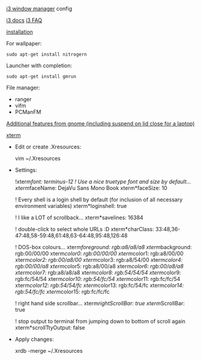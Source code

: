 [i3 window manager](http://i3wm.org/) config

[i3 docs](http://i3wm.org/docs/)
[i3 FAQ](http://faq.i3wm.org)

[installation](http://i3wm.org/docs/repositories.html)

For wallpaper:

    sudo apt-get install nitrogern

Launcher with completion:

    sudo apt-get install gmrun

File manager:
* ranger
* vifm
* PCManFM

[Additional features from gnome (including suspend on lid close for a laptop)](http://off-topic.sardemff7.net/post/2012/06/21/About-the-GNOME-features-in-an-alternative-environment)

[xterm](http://scarygliders.net/2011/12/01/customize-xterm-the-original-and-best-terminal)

* Edit or create .Xresources:

    vim ~/.Xresources

* Settings:

    !xterm*font: terminus-12
    ! Use a nice truetype font and size by default...
    xterm*faceName: DejaVu Sans Mono Book
    xterm*faceSize: 10

    ! Every shell is a login shell by default (for inclusion of all necessary environment variables)
    xterm*loginshell: true

    ! I like a LOT of scrollback...
    xterm*savelines: 16384

    ! double-click to select whole URLs :D
    xterm*charClass: 33:48,36-47:48,58-59:48,61:48,63-64:48,95:48,126:48

    ! DOS-box colours...
    xterm*foreground: rgb:a8/a8/a8
    xterm*background: rgb:00/00/00
    xterm*color0: rgb:00/00/00
    xterm*color1: rgb:a8/00/00
    xterm*color2: rgb:00/a8/00
    xterm*color3: rgb:a8/54/00
    xterm*color4: rgb:00/00/a8
    xterm*color5: rgb:a8/00/a8
    xterm*color6: rgb:00/a8/a8
    xterm*color7: rgb:a8/a8/a8
    xterm*color8: rgb:54/54/54
    xterm*color9: rgb:fc/54/54
    xterm*color10: rgb:54/fc/54
    xterm*color11: rgb:fc/fc/54
    xterm*color12: rgb:54/54/fc
    xterm*color13: rgb:fc/54/fc
    xterm*color14: rgb:54/fc/fc
    xterm*color15: rgb:fc/fc/fc

    ! right hand side scrollbar...
    xterm*rightScrollBar: true
    xterm*ScrollBar: true

    ! stop output to terminal from jumping down to bottom of scroll again
    xterm*scrollTtyOutput: false

* Apply changes:

    xrdb -merge ~/.Xresources
